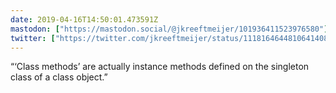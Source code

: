 ```yaml
---
date: 2019-04-16T14:50:01.473591Z
mastodon: ["https://mastodon.social/@jkreeftmeijer/101936411523976580"]
twitter: ["https://twitter.com/jkreeftmeijer/status/1118164644810641408"]
---
```

“‘Class methods’ are actually instance methods defined on the singleton class of a class object.”
